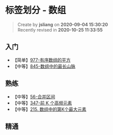 标签划分 - 数组
===

> Create by **jsliang** on **2020-09-04 15:30:20**  
> Recently revised in **2020-10-25 11:33:55**

## 入门

* 【简单】[977-有序数组的平方](https://leetcode-cn.com/problems/squares-of-a-sorted-array/)
* 【中等】[845-数组中的最长山脉](https://leetcode-cn.com/problems/longest-mountain-in-array)

## 熟练

* 【中等】[56-合并区间](https://leetcode-cn.com/problems/merge-intervals/)
* 【中等】[347-前 K 个高频元素](https://leetcode-cn.com/problems/top-k-frequent-elements/)
* 【中等】[215. 数组中的第K个最大元素](https://leetcode-cn.com/problems/kth-largest-element-in-an-array/)

## 精通